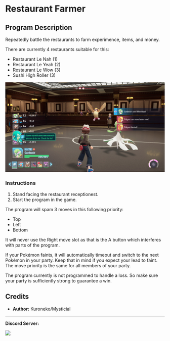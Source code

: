 # Restaurant Farmer

## Program Description

Repeatedly battle the restaurants to farm experimence, items, and money.

There are currently 4 restaurants suitable for this:

- Restaurant Le Nah (1)
- Restaurant Le Yeah (2)
- Restaurant Le Wow (3)
- Sushi High Roller (3)

<img src="images/RestaurantFarmer.jpg">

### Instructions

1. Stand facing the restaurant receptionest.
2. Start the program in the game.

The program will spam 3 moves in this following priority:

- Top
- Left
- Bottom

It will never use the Right move slot as that is the A button which interferes with parts of the program.

If your Pokémon faints, it will automatically timeout and switch to the next Pokémon in your party. Keep that in mind if you expect your lead to faint. The move priority is the same for all members of your party.

The program currently is not programmed to handle a loss. So make sure your party is sufficiently strong to guarantee a win.


## Credits

- **Author:** Kuroneko/Mysticial


<hr>

**Discord Server:** 

[<img src="https://canary.discordapp.com/api/guilds/695809740428673034/widget.png?style=banner2">](https://discord.gg/cQ4gWxN)



